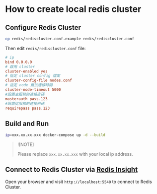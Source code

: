 # How to create local redis cluster

## Configure Redis Cluster

```bash
cp redis/rediscluster.conf.example redis/rediscluster.conf
```

Then edit `redis/rediscluster.conf` file:

```conf
# ip
bind 0.0.0.0
# 啟用 cluster
cluster-enabled yes
# 指定 cluster config 檔案
cluster-config-file nodes.conf
# 指定 node 無法連線時間
cluster-node-timeout 5000
#設置主服務的連接密碼
masterauth pass.123
#設置從服務的連接密碼
requirepass pass.123
```

## Build and Run

```bash
ip=xxx.xx.xx.xxx docker-compose up -d --build
```

> ![NOTE]
>
> Please replace `xxx.xx.xx.xxx` with your local ip address.

## Connect to Redis Cluster via [Redis Insight](https://redis.io/insight/)

Open your browser and visit `http://localhost:5540` to connect to Redis Cluster.
